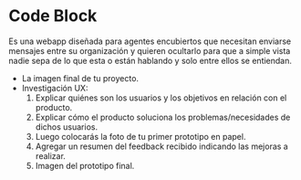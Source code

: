 # Code Block

Es una webapp diseñada para agentes encubiertos que necesitan enviarse mensajes entre su organización y quieren ocultarlo para que a simple vista nadie sepa de lo que esta o están hablando y solo entre ellos se entiendan.



* La imagen final de tu proyecto.
* Investigación UX:
  1. Explicar quiénes son los usuarios y los objetivos en relación con el
    producto.
  2. Explicar cómo el producto soluciona los problemas/necesidades de dichos
    usuarios.
  3. Luego colocarás la foto de tu primer prototipo en papel.
  4. Agregar un resumen del feedback recibido indicando las mejoras a realizar.
  5. Imagen del prototipo final.
